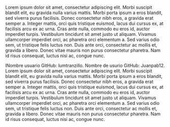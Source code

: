 


Lorem ipsum dolor sit amet, consectetur adipiscing elit. Morbi suscipit blandit elit, eu gravida nulla varius mattis. Morbi porta ipsum a eros blandit, sed viverra purus facilisis. Donec consectetur nibh eros, a gravida erat semper a. Integer mattis, orci quis tristique euismod, lacus dui cursus ex, at facilisis arcu ex ac urna. Cras ante nulla, commodo eu eros id, auctor imperdiet turpis. Vestibulum tincidunt sit amet justo ut aliquam. Vivamus ullamcorper imperdiet orci, ac pharetra orci elementum a. Sed varius odio sem, ut tristique felis luctus non. Duis ante orci, consectetur ac mollis et, gravida a libero. Donec vitae mauris non purus consectetur pharetra. Nam id risus consequat, luctus nisi ac, congue nunc.

lNombre usuario GitHub: lumtranzillo.
Nombre de usurio GitHub: Juanpab12. 
Lorem ipsum dolor sit amet, 
consectetur adipiscing elit. 
Morbi suscipit blandit elit, eu gravida nulla varius mattis.
 Morbi porta ipsum a eros blandit, sed viverra purus facilisis. 
Donec consectetur nibh eros, a gravida erat semper a. Integer mattis, orci quis tristique euismod, lacus dui cursus ex, at facilisis arcu ex ac urna. Cras ante nulla, commodo eu eros id, auctor imperdiet turpis. Vestibulum tincidunt sit amet justo ut aliquam. Vivamus ullamcorper imperdiet orci, ac pharetra orci elementum a. Sed varius odio sem, ut tristique felis luctus non. Duis ante orci, consectetur ac mollis et, gravida a libero. Donec vitae mauris non purus consectetur pharetra. Nam id risus consequat, luctus nisi ac, congue nunc.




